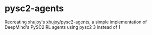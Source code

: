 # pysc2-agents
Recreating xhujoy's xhujoy/pysc2-agents, a simple implementation of DeepMind's PySC2 RL agents using pysc2 3 instead of 1
